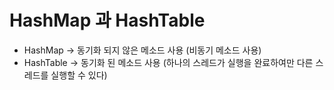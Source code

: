 # HashMap 과 HashTable
- HashMap -> 동기화 되지 않은 메소드 사용 (비동기 메소드 사용)
- HashTable -> 동기화 된 메소드 사용 (하나의 스레드가 실행을 완료하여만 다른 스레드를 실행할 수 있다)